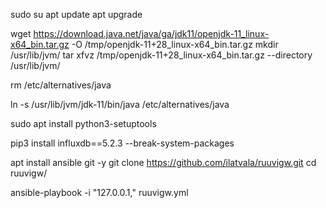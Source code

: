 
sudo su
apt update
apt upgrade

wget https://download.java.net/java/ga/jdk11/openjdk-11_linux-x64_bin.tar.gz -O /tmp/openjdk-11+28_linux-x64_bin.tar.gz
mkdir /usr/lib/jvm/
tar xfvz /tmp/openjdk-11+28_linux-x64_bin.tar.gz --directory /usr/lib/jvm/

rm /etc/alternatives/java

ln -s /usr/lib/jvm/jdk-11/bin/java /etc/alternatives/java

sudo apt install python3-setuptools

pip3 install influxdb==5.2.3 --break-system-packages

apt install ansible git -y
git clone https://github.com/ilatvala/ruuvigw.git
cd ruuvigw/

ansible-playbook -i "127.0.0.1," ruuvigw.yml
